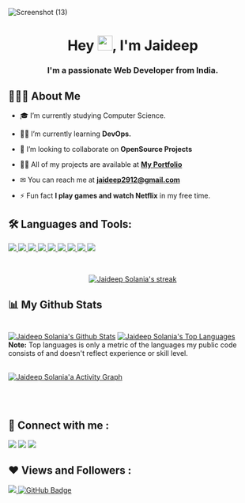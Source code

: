 ![Screenshot (13)](https://user-images.githubusercontent.com/90816300/148645352-8dff69d9-836e-438c-b6d5-91aa2e04397b.png)

<h1 align="center">Hey <img src="https://raw.githubusercontent.com/MartinHeinz/MartinHeinz/master/wave.gif" width="30px">, I'm Jaideep </h1>
<h3 align="center">I'm a passionate Web Developer from India.</h3>


## 👨🏻‍💻 About Me

- 🎓 I’m currently studying Computer Science.

- 👨‍💻 I’m currently learning **DevOps.**

- 👯 I’m looking to collaborate on **OpenSource Projects**

- 👨‍💻 All of my projects are available at **[My Portfolio](https://jaideep29.netlify.app/)**

-  ✉ You can reach me at **jaideep2912@gmail.com**

- ⚡ Fun fact **I play games and watch Netflix** in my free time.

## 🛠 Languages and Tools:

<p align="left"> 
    <a href="https://www.w3schools.blog/c-tutorial" target="_blank"> <img src="https://img.icons8.com/color/48/000000/c-programming.png"/> </a>
    <a href="https://reactjs.org/" target="_blank"> <img src="https://img.icons8.com/color/48/000000/react-native.png"/> </a>
    <a href="https://developer.mozilla.org/en-US/docs/Web/JavaScript" target="_blank"> <img src="https://img.icons8.com/color/48/000000/javascript.png"/> </a> 
    <a href="https://www.w3.org/html/" target="_blank"> <img src="https://img.icons8.com/color/48/000000/html-5.png"/> </a> 
    <a href="https://www.w3schools.com/css/" target="_blank"> <img src="https://img.icons8.com/color/48/000000/css3.png"/> </a> 
    <a href="https://getbootstrap.com" target="_blank"> <img src="https://img.icons8.com/color/48/000000/bootstrap.png"/> </a> 
    <a href="https://www.python.org" target="_blank"> <img src="https://img.icons8.com/color/48/000000/python.png"/> </a>  
    <a href="https://github.com/" target="_blank"> <img src="https://img.icons8.com/material-outlined/48/000000/github.png"/> </a>  
    <a href="https://code.visualstudio.com/" target="_blank"> <img src="https://img.icons8.com/fluency/48/000000/visual-studio-code-2019.png"/> </a> 

</p>

<!-- [![React Badge](https://img.shields.io/badge/-React-61DBFB?style=for-the-badge&labelColor=black&logo=react&logoColor=61DBFB)](#)  [![Javascript Badge](https://img.shields.io/badge/-Javascript-F0DB4F?style=for-the-badge&labelColor=black&logo=javascript&logoColor=F0DB4F)](#) [![Typescript Badge](https://img.shields.io/badge/-Typescript-007acc?style=for-the-badge&labelColor=black&logo=typescript&logoColor=007acc)](#) [![Nodejs Badge](https://img.shields.io/badge/-Nodejs-3C873A?style=for-the-badge&labelColor=black&logo=node.js&logoColor=3C873A)](#) [![GraphQL Badge](https://img.shields.io/badge/-GraphQl-e535ab?style=for-the-badge&labelColor=black&logo=node.js&logoColor=e535ab)](#) -->
<br/>

<p align="center">
    <a href="https://github.com/Jai-Solania-29/github-readme-streak-stats">
        <img title="🔥 Get streak stats for your profile at git.io/streak-stats" alt="Jaideep Solania's streak" src="https://github-readme-streak-stats.herokuapp.com/?user=Jai-Solania-29&theme=black-ice&hide_border=true&stroke=0000&background=060A0CD0"/>
    </a>
</p>

## 📊 My Github Stats

  <br/>
    <a href="https://github.com/Jai-Solania-29/github-readme-stats"><img alt="Jaideep Solania's Github Stats" src="https://github-readme-stats.vercel.app/api?username=Jai-Solania-29&show_icons=true&count_private=true&theme=react&hide_border=true&bg_color=0D1117" /></a>
  <a href="https://github.com/Jaideep2912/github-readme-stats"><img alt="Jaideep Solania's Top Languages" src="https://github-readme-stats.vercel.app/api/top-langs/?username=Jai-Solania-29&langs_count=8&count_private=true&layout=compact&theme=react&hide_border=true&bg_color=0D1117" /></a>
  <br/>
  <b>Note:</b> Top languages is only a metric of the languages my public code consists of and doesn't reflect experience or skill level.


<br/>
<br/>

<a href="https://github.com/Jai-Solania-29/github-readme-activity-graph"><img alt="Jaideep Solania'a Activity Graph" src="https://activity-graph.herokuapp.com/graph?username=Jai-Solania-29&bg_color=0D1117&color=5BCDEC&line=5BCDEC&point=FFFFFF&hide_border=true" /></a>

<br/>
<br/>

## 🤝 Connect with me :
<p align="left">

<a href = "https://www.linkedin.com/in/jaideep-solania-a426691b6/"><img src="https://img.icons8.com/fluent/48/000000/linkedin.png"/></a>
<a href = "https://twitter.com/jai_solania_29"><img src="https://img.icons8.com/fluent/48/000000/twitter.png"/></a>
<a href = "https://www.instagram.com/jai_solania_29/"><img src="https://img.icons8.com/fluent/48/000000/instagram-new.png"/></a>

</p>

## ❤ Views and Followers :
<a href="https://github.com/Meghna-DAS/github-profile-views-counter">
    <img src="https://komarev.com/ghpvc/?username=Jai-Solania-29">
</a>
<a href="https://github.com/Jai-Solania-29?tab=followers"><img src="https://img.shields.io/github/followers/Jai-Solania-29?label=Followers&style=social" alt="GitHub Badge"></a>
